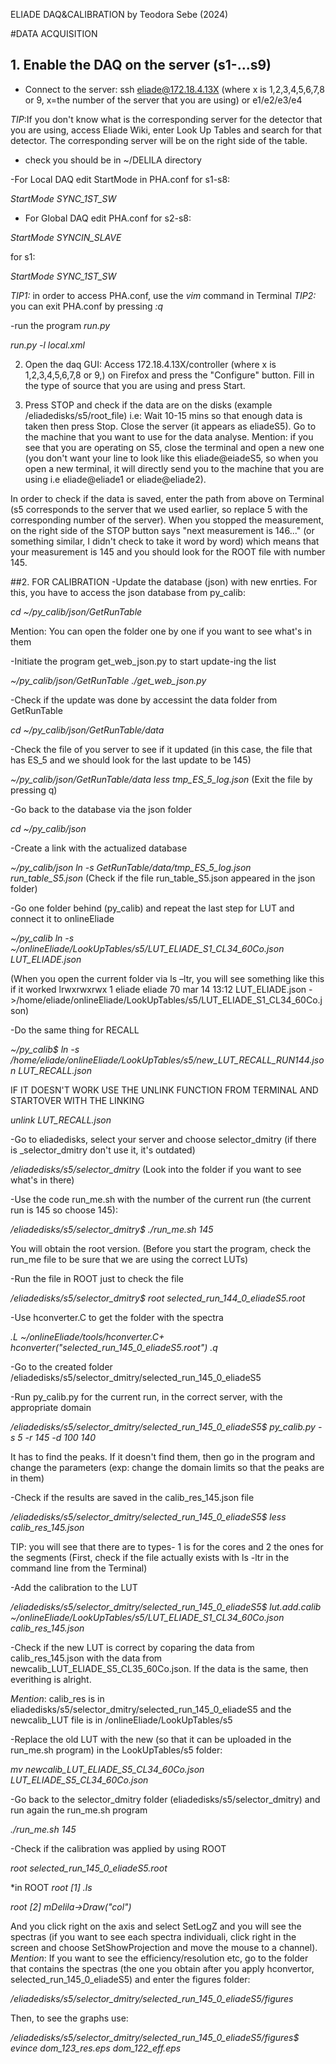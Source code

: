 ELIADE DAQ&CALIBRATION 
by Teodora Sebe (2024)


#DATA ACQUISITION
  
  ## 1. Enable the DAQ on the server (s1-...s9)
- Connect to the server: 
ssh eliade@172.18.4.13X (where x is 1,2,3,4,5,6,7,8 or 9, x=the number of the server that you are using) or e1/e2/e3/e4

_TIP_:If you don't know what is the corresponding server for the detector that you are using, access Eliade Wiki, enter Look Up Tables and search for that detector. The corresponding server will be on the right side of the table.

- check you should be in ~/DELILA directory

-For Local DAQ edit StartMode in PHA.conf for s1-s8:

_StartMode SYNC_1ST_SW_

- For Global DAQ edit PHA.conf for s2-s8:
  
_StartMode SYNCIN_SLAVE_

for s1:

_StartMode SYNC_1ST_SW_

_TIP1:_ in order to access PHA.conf, use the _vim_ command in Terminal
_TIP2:_  you can exit PHA.conf by pressing _:q_

-run the program _run.py_

_run.py -l local.xml_

2. Open the daq GUI: Access 172.18.4.13X/controller (where x is 1,2,3,4,5,6,7,8 or 9,) on Firefox and press the "Configure" button. Fill in the type of source that you are using and press Start.

4. Press STOP and check if the data are on the disks (example /eliadedisks/s5/root_file)
i.e: Wait 10-15 mins so that enough data is taken then press Stop. Close the server (it appears as eliadeS5). Go to the machine that you want to use for the data analyse.
Mention: if you see that you are operating on S5, close the terminal and open a new one (you don't want your line to look like this eliade@eiadeS5, so when you open a new terminal, it will directly send you to the machine that you are using i.e eliade@eliade1 or eliade@eliade2).

In order to check if the data is saved, enter the path from above on Terminal (s5 corresponds to the server that we used earlier, so replace 5 with the corresponding number of the server). When you stopped the measurement, on the right side of the STOP button says "next measurement is 146..." (or something similar, I didn't check to take it word by word) which means that your measurement is 145 and you should look for the ROOT file with number 145.


  ##2. FOR CALIBRATION
-Update the database (json) with new enrties. For this, you have to access the json database from py_calib:

_cd ~/py_calib/json/GetRunTable_

Mention: You can open the folder one by one if you want to see what's in them

-Initiate the program get_web_json.py to start update-ing the list

_~/py_calib/json/GetRunTable ./get_web_json.py_

-Check if the update was done by accessint the data folder from GetRunTable

_cd ~/py_calib/json/GetRunTable/data_

-Check the file of you server to see if it updated (in this case, the file that has ES_5 and we should look for the last update to be 145)

_~/py_calib/json/GetRunTable/data less tmp_ES_5_log.json_
(Exit the file by pressing q)

-Go back to the database via the json folder

_cd ~/py_calib/json_

-Create a link with the actualized database

_~/py_calib/json ln -s GetRunTable/data/tmp_ES_5_log.json run_table_S5.json_
(Check if the file run_table_S5.json appeared in the json folder)

-Go one folder behind (py_calib) and repeat the last step for LUT and connect it to onlineEliade

_~/py_calib ln -s ~/onlineEliade/LookUpTables/s5/LUT_ELIADE_S1_CL34_60Co.json LUT_ELIADE.json_

(When you open the current folder via ls –ltr, you will see something like this if it worked
lrwxrwxrwx 1 eliade eliade 70 mar 14 13:12 LUT_ELIADE.json ->/home/eliade/onlineEliade/LookUpTables/s5/LUT_ELIADE_S1_CL34_60Co.json)

-Do the same thing for RECALL

_~/py_calib$ ln -s /home/eliade/onlineEliade/LookUpTables/s5/new_LUT_RECALL_RUN144.json LUT_RECALL.json_ 

IF IT DOESN'T WORK USE THE UNLINK FUNCTION FROM TERMINAL AND STARTOVER WITH THE LINKING

_unlink LUT_RECALL.json_

-Go to eliadedisks, select your server and choose selector_dmitry (if there is _selector_dmitry don't use it, it's outdated)

_/eliadedisks/s5/selector_dmitry_
(Look into the folder if you want to see what's in there)

-Use the code run_me.sh with the number of the current run (the current run is 145 so choose 145):

_/eliadedisks/s5/selector_dmitry$ ./run_me.sh 145_

You will obtain the root version.
(Before you start the program, check the run_me file to be sure that we are using the correct LUTs)

-Run the file in ROOT just to check the file

_/eliadedisks/s5/selector_dmitry$ root selected_run_144_0_eliadeS5.root_

-Use hconverter.C to get the folder with the spectra

_.L ~/onlineEliade/tools/hconverter.C+_
_hconverter("selected_run_145_0_eliadeS5.root")_
_.q_

-Go to the created folder /eliadedisks/s5/selector_dmitry/selected_run_145_0_eliadeS5

-Run py_calib.py for the current run, in the correct server, with the appropriate domain

_/eliadedisks/s5/selector_dmitry/selected_run_145_0_eliadeS5$ py_calib.py -s 5 -r 145 -d 100 140_

It has to find the peaks. If it doesn't find them, then go in the program and change the parameters (exp: change the domain limits so that the peaks are in them)

-Check if the results are saved in the calib_res_145.json file

_/eliadedisks/s5/selector_dmitry/selected_run_145_0_eliadeS5$ less calib_res_145.json_

TIP: you will see that there are to types- 1 is for the cores and 2 the ones for the segments
(First, check if the file actually exists with ls -ltr in the command line from the Terminal)

-Add the calibration to the LUT

_/eliadedisks/s5/selector_dmitry/selected_run_145_0_eliadeS5$ lut.add.calib ~/onlineEliade/LookUpTables/s5/LUT_ELIADE_S1_CL34_60Co.json calib_res_145.json_

-Check if the new LUT is correct by coparing the data from calib_res_145.json with the data from newcalib_LUT_ELIADE_S5_CL35_60Co.json. If the data is the same, then
everithing is alright.

_Mention_: calib_res is in eliadedisks/s5/selector_dmitry/selected_run_145_0_eliadeS5 and the newcalib_LUT file is in /onlineEliade/LookUpTables/s5

-Replace the old LUT with the new (so that it can be uploaded in the run_me.sh program) in the LookUpTables/s5 folder:

_mv newcalib_LUT_ELIADE_S5_CL34_60Co.json LUT_ELIADE_S5_CL34_60Co.json_

-Go back to the selector_dmitry folder (eliadedisks/s5/selector_dmitry) and run again the run_me.sh program

_./run_me.sh 145_

-Check if the calibration was applied by using ROOT

_root selected_run_145_0_eliadeS5.root_

*in ROOT
_root [1] .ls_

_root [2] mDelila->Draw("col")_

And you click right on the axis and select SetLogZ and you will see the spectras (if you want to see each spectra individuali, click right in the screen and choose SetShowProjection and move the mouse to a channel).
_Mention_: If you want to see the efficiency/resolution etc, go to the folder that contains the spectras (the one you obtain after you apply hconvertor, selected_run_145_0_eliadeS5) and enter the figures folder:

_/eliadedisks/s5/selector_dmitry/selected_run_145_0_eliadeS5/figures_

Then, to see the graphs use:

_/eliadedisks/s5/selector_dmitry/selected_run_145_0_eliadeS5/figures$ evince dom_123_res.eps dom_122_eff.eps_
